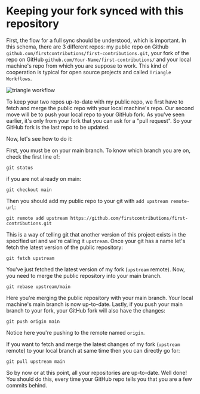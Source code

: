 # Keeping your fork synced with this repository

First, the flow for a full sync should be understood, which is important. In this schema, there are 3 different repos: my public repo on Github `github.com/firstcontributions/first-contributions.git`, your fork of the repo on GitHub `github.com/Your-Name/first-contributions/` and your local machine's repo from which you are suppose to work. This kind of cooperation is typical for open source projects and called `Triangle Workflows`.

<img style="float;" src="https://firstcontributions.github.io/assets/additional-material/triangle_workflow.png" alt="triangle workflow" />

To keep your two repos up-to-date with my public repo, we first have to fetch and merge the public repo with your local machine's repo.
Our second move will be to push your local repo to your GitHub fork. As you've seen earlier, it's only from your fork that you can ask for a "pull request". So your GitHub fork is the last repo to be updated.

Now, let's see how to do it:

First, you must be on your main branch. To know which branch you are on, check the first line of:
```
git status
```
if you are not already on main:
```
git checkout main
```

Then you should add my public repo to your git with `add upstream remote-url`:
```
git remote add upstream https://github.com/firstcontributions/first-contributions.git
```
This is a way of telling git that another version of this project exists in the specified url and we're calling it `upstream`. Once your git has a name let's fetch the latest version of the public repository:
```
git fetch upstream
```

You've just fetched the latest version of my fork (`upstream` remote). Now, you need to merge the public repository into your main branch.
```
git rebase upstream/main
```
Here you're merging the public repository with your main branch. Your local machine's main branch is now up-to-date. Lastly, if you push your main branch to your fork, your GitHub fork will also have the changes:
```
git push origin main
```
Notice here you're pushing to the remote named `origin`.

If you want to fetch and merge the latest changes of my fork (`upstream` remote) to your local branch at same time then you can directly go for:
```
git pull upstream main
```

So by now or at this point, all your repositories are up-to-date. Well done! You should do this, every time your GitHub repo tells you that you are a few commits behind.
